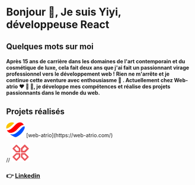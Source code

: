 <h1 align="left">Bonjour 🌈, Je suis Yiyi, développeuse React</h1>

<h2>Quelques mots sur moi</h2>
  
<h4>Après 15 ans de carrière dans les domaines de l'art contemporain et du cosmétique de luxe, cela fait deux ans que j'ai fait un passionnant virage professionnel vers le développement web ! Rien ne m'arrête et je continue cette aventure avec enthousiasme 🚀 . Actuellement chez Web-atrio ❤️ 💛 💙, je développe mes compétences et réalise des projets passionnants dans le monde du web.</h2>

<h2>Projets réalisés</h2>


<img src="https://raw.githubusercontent.com/yiyi41/yiyi41/main/assets/web-atrio-logo.png" alt="logo web-atrio" width="50" height="40">
[web-atrio](https://web-atrio.com/)


// <img src="https://raw.githubusercontent.com/yiyi41/yiyi41/main/assets/gampad-logo.png" alt="logo web-atrio" width="50" height="50">






### 👉 [Linkedin](https://www.linkedin.com/in/yiyi-plantinet/)
